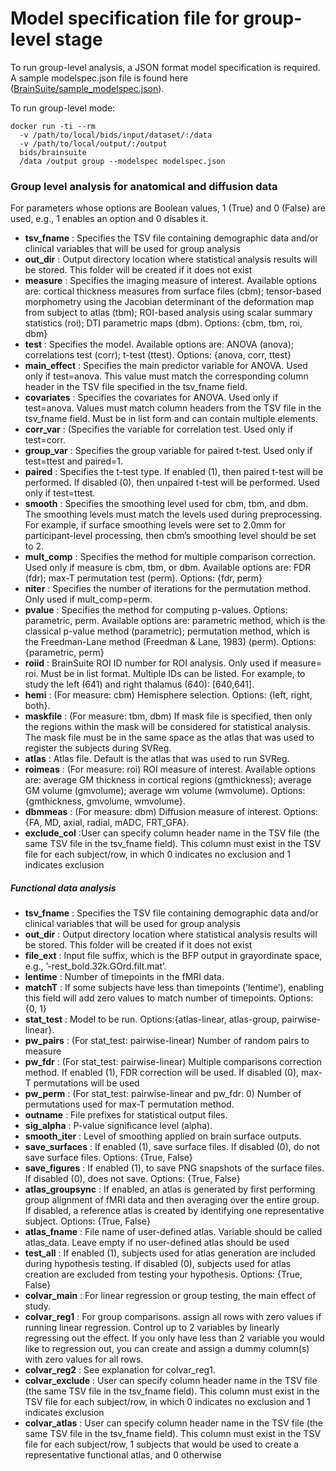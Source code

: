 # Model specification file for group-level stage
To run group-level analysis, a JSON format model specification is required. A sample modelspec.json file is found here ([BrainSuite/sample_modelspec.json](https://bitbucket.org/brainsuite/brainsuite-bids-app/src/master/sample_modelspec.json)).

To run group-level mode:

```
docker run -ti --rm 
  -v /path/to/local/bids/input/dataset/:/data 
  -v /path/to/local/output/:/output 
  bids/brainsuite 
  /data /output group --modelspec modelspec.json
 ```

### Group level analysis for anatomical and diffusion data ###
For parameters whose options are Boolean values, 1 (True) and 0 (False) are used, e.g., 1 enables an option and 0 disables it.

* **tsv_fname** : Specifies the TSV file containing demographic data and/or clinical variables that will be used for group analysis
* **out_dir** : Output directory location where statistical analysis results will be stored. This folder will be created if it does not exist
* **measure** : Specifies the imaging measure of interest. Available options are: cortical thickness measures from surface files (cbm); tensor-based morphometry using the Jacobian determinant of the deformation map from subject to atlas (tbm); ROI-based analysis using scalar summary statistics (roi); DTI parametric maps (dbm). Options: {cbm, tbm, roi, dbm}
* **test** : Specifies the model. Available options are: ANOVA (anova); correlations test (corr); t-test (ttest). Options: {anova, corr, ttest}
* **main_effect** : Specifies the main predictor variable for ANOVA. Used only if test=anova. This value must match the corresponding column header in the TSV file specified in the tsv_fname field.
* **covariates** : Specifies the covariates for ANOVA. Used only if test=anova. Values must match column headers from the TSV file in the tsv_fname field. Must be in list form and can contain multiple elements.
* **corr_var** : (Specifies the variable for correlation test. Used only if test=corr.
* **group_var** : Specifies the group variable for paired t-test. Used only if test=ttest and paired=1.
* **paired** : Specifies the t-test type. If enabled (1), then paired t-test will be performed.  If disabled (0), then unpaired t-test will be performed. Used only if test=ttest.
* **smooth** : Specifies the smoothing level used for cbm,  tbm, and dbm.  The smoothing levels must match the levels used during preprocessing. For example, if surface smoothing levels were set to 2.0mm for participant-level processing, then cbm’s smoothing level should be set to 2.
* **mult_comp** : Specifies the method for multiple comparison correction. Used only if measure is cbm, tbm, or dbm. Available options are: FDR (fdr); max-T permutation test (perm). Options: {fdr, perm}
* **niter** : Specifies the number of iterations for the permutation method. Only used if mult_comp=perm.
* **pvalue** : Specifies the method for computing p-values. Options: parametric, perm. Available options are: parametric method, which is the classical p-value method (parametric); permutation method, which is the Freedman-Lane method (Freedman & Lane, 1983) (perm). Options: {parametric, perm}
* **roiid** : BrainSuite ROI ID number for ROI analysis. Only used if measure= roi. Must be in list format. Multiple IDs can be listed. For example, to study the left (641) and right thalamus (640): \[640,641].
* **hemi** : (For measure: cbm) Hemisphere selection. Options: {left, right, both}.
* **maskfile** : (For measure: tbm, dbm) If mask file is specified, then only the regions within the mask will be considered for statistical analysis. The mask file must be in the same space as the atlas that was used to register the subjects during SVReg.
* **atlas** : Atlas file. Default is the atlas that was used to run SVReg.
* **roimeas** : (For measure: roi) ROI measure of interest. Available options are: average GM thickness in cortical regions (gmthickness); average GM volume (gmvolume); average wm volume (wmvolume). Options: {gmthickness, gmvolume, wmvolume}.
* **dbmmeas** : (For measure: dbm) Diffusion measure of interest. Options: {FA, MD, axial, radial, mADC, FRT_GFA}.
* **exclude_col** :User can specify column header name in the TSV file (the same TSV file in the tsv_fname field). This column must exist in the TSV file for each subject/row, in which 0 indicates no exclusion and 1 indicates exclusion

##### Functional data analysis #####
* **tsv_fname** : Specifies the TSV file containing demographic data and/or clinical variables that will be used for group analysis
* **out_dir** : Output directory location where statistical analysis results will be stored. This folder will be created if it does not exist
* **file_ext** : Input file suffix, which is the BFP output in grayordinate space, e.g., ’-rest_bold.32k.GOrd.filt.mat’.
* **lentime** : Number of timepoints in the fMRI data.
* **matchT** : If some subjects have less than timepoints (’lentime’), enabling this field will add zero values to match number of timepoints. Options: {0, 1}
* **stat_test** : Model to be run. Options:{atlas-linear, atlas-group, pairwise-linear}.
* **pw_pairs** : (For stat_test: pairwise-linear) Number of random pairs to measure
* **pw_fdr** : (For stat_test: pairwise-linear) Multiple comparisons correction method. If enabled (1), FDR correction will be used. If disabled (0), max-T permutations will be used
* **pw_perm** : (For stat_test: pairwise-linear and pw_fdr: 0) Number of permutations used for max-T permutation method.
* **outname** : File prefixes for statistical output files.
* **sig_alpha** : P-value significance level (alpha).
* **smooth_iter** : Level of smoothing applied on brain surface outputs.
* **save_surfaces** : If enabled (1), save surface files. If disabled (0), do not save surface files. Options: {True, False}
* **save_figures** : If enabled (1), to save PNG snapshots of the surface files. If disabled (0), does not save. Options: {True, False}
* **atlas_groupsync** : If enabled, an atlas is generated by first performing group alignment of fMRI data and then averaging over the entire group. If disabled, a reference atlas is created by identifying one representative subject. Options: {True, False}
* **atlas_fname** : File name of user-defined atlas. Variable should be called atlas_data. Leave empty if no user-defined atlas should be used
* **test_all** : If enabled (1), subjects used for atlas generation are included during hypothesis testing. If disabled (0), subjects used for atlas creation are excluded from testing your hypothesis. Options: {True, False}
* **colvar_main** : For linear regression or group testing, the main effect of study.
* **colvar_reg1** : For group comparisons. assign all rows with zero values if running linear regression. Control up to 2 variables by linearly regressing out the effect. If you only have less than 2 variable you would like to regression out, you can create and assign a dummy column(s) with zero values for all rows.
* **colvar_reg2** : See explanation for colvar_reg1.
* **colvar_exclude** : User can specify column header name in the TSV file (the same TSV file in the tsv_fname field). This column must exist in the TSV file for each subject/row, in which 0 indicates no exclusion and 1 indicates exclusion
* **colvar_atlas** : User can specify column header name in the TSV file (the same TSV file in the tsv_fname field). This column must exist in the TSV file for each subject/row, 1 subjects that would be used to create a representative functional atlas, and 0 otherwise